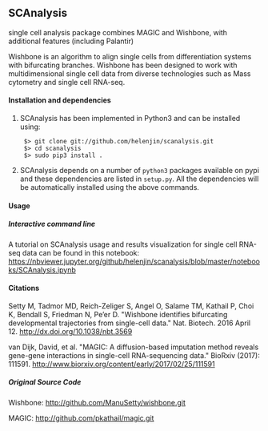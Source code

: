 SCAnalysis
------

single cell analysis package
combines MAGIC and Wishbone, with additional features (including Palantir)


Wishbone is an algorithm to align single cells from differentiation systems with bifurcating branches. Wishbone has been designed to work with multidimensional single cell data from diverse technologies such as Mass cytometry and single cell RNA-seq. 

#### Installation and dependencies
1. SCAnalysis has been implemented in Python3 and can be installed using:

        $> git clone git://github.com/helenjin/scanalysis.git
        $> cd scanalysis
        $> sudo pip3 install .

2. SCAnalysis depends on a number of `python3` packages available on pypi and these dependencies are listed in `setup.py`.
All the dependencies will be automatically installed using the above commands.

#### Usage
##### Interactive command line
A tutorial on SCAnalysis usage and results visualization for single cell RNA-seq data can be found in this notebook: 
https://nbviewer.jupyter.org/github/helenjin/scanalysis/blob/master/notebooks/SCAnalysis.ipynb


#### Citations
Setty M, Tadmor MD, Reich-Zeliger S, Angel O, Salame TM, Kathail P, Choi K, Bendall S, Friedman N, Pe’er D. "Wishbone identifies bifurcating developmental trajectories from single-cell data." Nat. Biotech. 2016 April 12. <http://dx.doi.org/10.1038/nbt.3569>

van Dijk, David, et al. "MAGIC: A diffusion-based imputation method reveals gene-gene interactions in single-cell RNA-sequencing data." BioRxiv (2017): 111591. <http://www.biorxiv.org/content/early/2017/02/25/111591>

##### Original Source Code
Wishbone: <http://github.com/ManuSetty/wishbone.git>

MAGIC: <http://github.com/pkathail/magic.git>